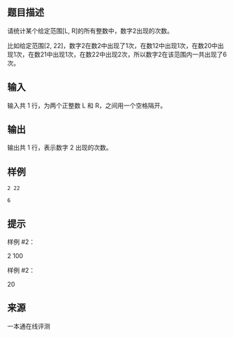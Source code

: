 ## 题目描述

请统计某个给定范围[L, R]的所有整数中，数字2出现的次数。

比如给定范围[2, 22]，数字2在数2中出现了1次，在数12中出现1次，在数20中出现1次，在数21中出现1次，在数22中出现2次，所以数字2在该范围内一共出现了6次。

## 输入

输入共 1 行，为两个正整数 L 和 R，之间用一个空格隔开。

## 输出

输出共 1 行，表示数字 2 出现的次数。

## 样例

```input1
2 22
```

```output1
6
```

## 提示

样例 #2：

2 100

样例 #2：

20


## 来源

一本通在线评测 
